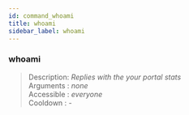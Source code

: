```yaml
---
id: command_whoami
title: whoami
sidebar_label: whoami
---
```


### whoami

> Description: _Replies with the your portal stats_<br>
> Arguments  : _none_ <br>
> Accessible : _everyone_<br>
> Cooldown   : _-_<br>